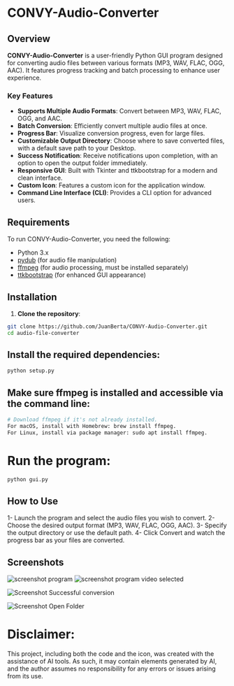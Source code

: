 # CONVY-Audio-Converter

## Overview
**CONVY-Audio-Converter** is a user-friendly Python GUI program designed for converting audio files between various formats (MP3, WAV, FLAC, OGG, AAC). It features progress tracking and batch processing to enhance user experience.

### Key Features
- **Supports Multiple Audio Formats**: Convert between MP3, WAV, FLAC, OGG, and AAC.
- **Batch Conversion**: Efficiently convert multiple audio files at once.
- **Progress Bar**: Visualize conversion progress, even for large files.
- **Customizable Output Directory**: Choose where to save converted files, with a default save path to your Desktop.
- **Success Notification**: Receive notifications upon completion, with an option to open the output folder immediately.
- **Responsive GUI**: Built with Tkinter and ttkbootstrap for a modern and clean interface.
- **Custom Icon**: Features a custom icon for the application window.
- **Command Line Interface (CLI)**: Provides a CLI option for advanced users.

## Requirements
To run CONVY-Audio-Converter, you need the following:

- Python 3.x
- [pydub](https://github.com/jiaaro/pydub) (for audio file manipulation)
- [ffmpeg](https://ffmpeg.org/download.html) (for audio processing, must be installed separately)
- [ttkbootstrap](https://ttkbootstrap.readthedocs.io/en/latest/) (for enhanced GUI appearance)

## Installation
1. **Clone the repository**:

```bash
git clone https://github.com/JuanBerta/CONVY-Audio-Converter.git
cd audio-file-converter
```

## Install the required dependencies:
```bash
python setup.py
```

## Make sure ffmpeg is installed and accessible via the command line:

```bash
# Download ffmpeg if it's not already installed.
For macOS, install with Homebrew: brew install ffmpeg.
For Linux, install via package manager: sudo apt install ffmpeg.
```

# Run the program:

```bash
python gui.py
```

## How to Use
1- Launch the program and select the audio files you wish to convert.
2- Choose the desired output format (MP3, WAV, FLAC, OGG, AAC).
3- Specify the output directory or use the default path.
4- Click Convert and watch the progress bar as your files are converted.

## Screenshots
![screenshot program](https://github.com/user-attachments/assets/d9b30b30-d0b4-40b9-b9db-37b656e02520)
![screenshot program video selected](https://github.com/user-attachments/assets/17c1d52c-628d-4aa4-9fdc-cc85db83910c)

![Screenshot Successful conversion](https://github.com/user-attachments/assets/af90e16d-ea5e-47a9-bc71-c69944a30c3e)

![Screenshot Open Folder](https://github.com/user-attachments/assets/f65da6df-4d69-4ec7-8ebb-ff41611ce7d5)


# Disclaimer:
This project, including both the code and the icon, was created with the assistance of AI tools. As such, it may contain elements generated by AI, and the author assumes no responsibility for any errors or issues arising from its use.
